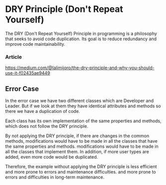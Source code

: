 # DRY Principle (Don't Repeat Yourself)

The DRY (Don't Repeat Yourself) Principle in programming is a philosophy
that seeks to avoid code duplication. Its goal is to reduce redundancy
and improve code maintainability.

### Article
https://medium.com/@Ialimijoro/the-dry-principle-and-why-you-should-use-it-f02435ae9449

## Error Case

In the error case we have two different classes which are Developer and Leader.
But if we look at them they have identical attributes and methods so there we have a duplication of code.

Each class has its own implementation of the same properties and methods,
which does not follow the DRY principle.

By not applying the DRY principle, if there are changes in the common methods, modifications would have to be made in all the classes that have the same properties and methods.
modifications would have to be made in all the classes that implement them.
In addition, if more user types are added, even more code would be duplicated.

Therefore, the example without applying the DRY principle is less efficient and more prone to errors and maintenance difficulties.
and more prone to errors and difficulties in long-term maintenance.
